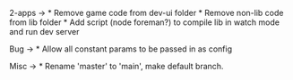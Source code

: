 2-apps ->
    * Remove game code from dev-ui folder
    * Remove non-lib code from lib folder
    * Add script (node foreman?) to compile lib in watch mode and run dev server

Bug -> 
    * Allow all constant params to be passed in as config

Misc -> 
    * Rename 'master' to 'main', make default branch.
